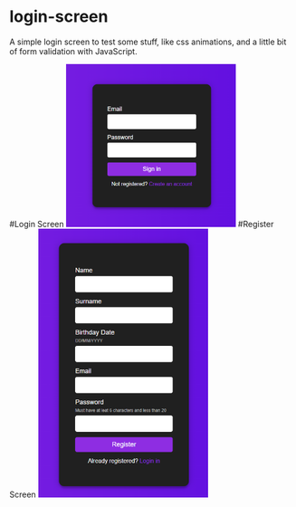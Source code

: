 # login-screen
A simple login screen to test some stuff, like css animations, and a little bit of form validation with JavaScript.

#Login Screen
<img src="Login.png" width="300" />
#Register Screen
<img src="Register.png" width="300" />

